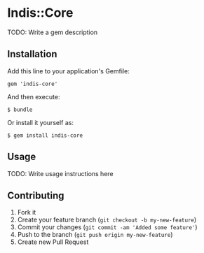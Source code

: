 # Indis::Core

TODO: Write a gem description

## Installation

Add this line to your application's Gemfile:

    gem 'indis-core'

And then execute:

    $ bundle

Or install it yourself as:

    $ gem install indis-core

## Usage

TODO: Write usage instructions here

## Contributing

1. Fork it
2. Create your feature branch (`git checkout -b my-new-feature`)
3. Commit your changes (`git commit -am 'Added some feature'`)
4. Push to the branch (`git push origin my-new-feature`)
5. Create new Pull Request
